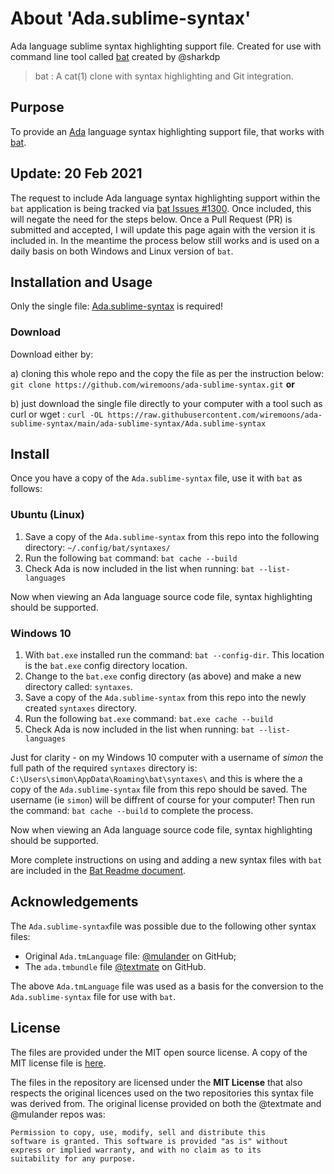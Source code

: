 # About 'Ada.sublime-syntax'

Ada language sublime syntax highlighting support file. Created for use with command 
line tool called [bat](https://github.com/sharkdp/bat) created by @sharkdp

> bat : A cat(1) clone with syntax highlighting and Git integration.


## Purpose

To provide an [Ada](https://www.adacore.com/about-ada) language syntax 
highlighting support file, that works with [bat](https://github.com/sharkdp/bat).


## Update: 20 Feb 2021

The request to include Ada language syntax highlighting support within the `bat` application is being tracked via [bat Issues #1300](https://github.com/sharkdp/bat/issues/1300). Once included, this will negate the need for the steps below. Once a Pull Request (PR) is submitted and accepted, I will update this page again with the version it is included in.  In the meantime the process below still works and is used on a daily basis on both Windows and Linux version of `bat`.


## Installation and Usage

Only the single file: [Ada.sublime-syntax](https://github.com/wiremoons/ada-sublime-syntax/blob/main/ada-sublime-syntax/Ada.sublime-syntax) is required!

### Download
Download either by:

a) cloning this whole repo and the copy the file as per the instruction below: `git clone https://github.com/wiremoons/ada-sublime-syntax.git` **or** 

b) just download the single file directly to your computer with a tool such as curl or wget : `curl -OL https://raw.githubusercontent.com/wiremoons/ada-sublime-syntax/main/ada-sublime-syntax/Ada.sublime-syntax`


## Install
Once you have a copy of the `Ada.sublime-syntax` file, use it with `bat` as follows:

### Ubuntu (Linux)

1. Save a copy of the `Ada.sublime-syntax` from this repo into the following 
directory: `~/.config/bat/syntaxes/`
2. Run the following `bat` command: `bat cache --build`
3. Check Ada is now included in the list when running: `bat --list-languages`

Now when viewing an Ada language source code file, syntax highlighting should 
be supported.

### Windows 10

1. With `bat.exe` installed run the command: `bat --config-dir`. This location is the `bat.exe` config directory location.
2. Change to the `bat.exe` config directory (as above) and make a new directory called: `syntaxes`.
3. Save a copy of the `Ada.sublime-syntax` from this repo into the newly created `syntaxes` directory.
4. Run the following `bat.exe` command: `bat.exe cache --build`
5. Check Ada is now included in the list when running: `bat --list-languages`

Just for clarity - on my Windows 10 computer with a username of *simon* the full path of the 
required `syntaxes` directory is: `C:\Users\simon\AppData\Roaming\bat\syntaxes\` and this is 
where the a copy of the `Ada.sublime-syntax` file from this repo should be saved. The 
username (ie `simon`) will be diffrent of course for your computer! Then run the 
command: `bat cache --build` to complete the process.

Now when viewing an Ada language source code file, syntax highlighting should 
be supported.
 
More complete instructions on using and adding a new syntax files with `bat` are 
included in the [Bat Readme document](https://github.com/sharkdp/bat#adding-new-syntaxes--language-definitions).


## Acknowledgements

The `Ada.sublime-syntax`file was possible due to the following other syntax files:

- Original `Ada.tmLanguage` file: [@mulander](https://github.com/mulander/ada.tmbundle/blob/master/Syntaxes/Ada.tmLanguage) on GitHub;
- The `ada.tmbundle` file [@textmate](https://github.com/textmate/ada.tmbundle) on GitHub.

The above `Ada.tmLanguage` file was used as a basis for the conversion to the 
`Ada.sublime-syntax` file for use with `bat`.


## License

The files are provided under the MIT open source license. A copy of the 
MIT license file is [here](./LICENSE).

The files in the repository are licensed under the **MIT License** that also 
respects the original licences used on the two repositories this syntax file
was derived from. The original license provided on both the @textmate and @mulander 
repos was:

```
Permission to copy, use, modify, sell and distribute this
software is granted. This software is provided "as is" without
express or implied warranty, and with no claim as to its
suitability for any purpose.
```

